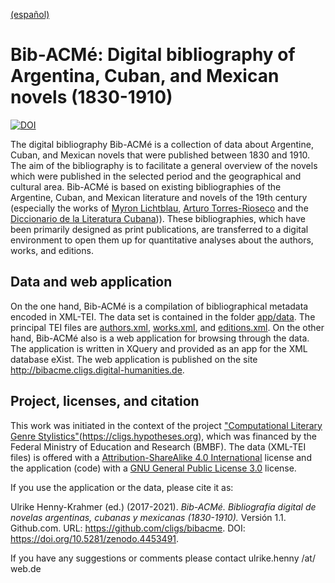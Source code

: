 [(español)](README.md)

# Bib-ACMé: Digital bibliography of Argentina, Cuban, and Mexican novels (1830-1910)
[![DOI](https://zenodo.org/badge/87552639.svg)](https://zenodo.org/badge/latestdoi/87552639)

The digital bibliography Bib-ACMé is a collection of data about Argentine, Cuban, and Mexican novels that were published between 1830 and 1910. The aim of the bibliography is to facilitate a general overview of the novels which were published in the selected period and the geographical and cultural area. Bib-ACMé is based on existing bibliographies of the Argentine, Cuban, and Mexican literature and novels of the 19th century (especially the works of [Myron Lichtblau](https://catalog.hathitrust.org/Record/003156022), [Arturo Torres-Rioseco](https://catalog.hathitrust.org/Record/001168729) and the [Diccionario de la Literatura Cubana](http://www.cervantesvirtual.com/obra/diccionario-de-la-literatura-cubana--0/))). These bibliographies, which have been primarily designed as print publications, are transferred to a digital environment to open them up for quantitative analyses about the authors, works, and editions.

## Data and web application
On the one hand, Bib-ACMé is a compilation of bibliographical metadata encoded in XML-TEI. The data set is contained in the folder [app/data](app/data). The principal TEI files are [authors.xml](app/data/authors.xml), [works.xml](app/data/works.xml), and [editions.xml](app/data/editions.xml). On the other hand, Bib-ACMé also is a web application for browsing through the data. The application is written in XQuery and provided as an app for the XML database eXist. The web application is published on the site http://bibacme.cligs.digital-humanities.de.

## Project, licenses, and citation
This work was initiated in the context of the project ["Computational Literary Genre Stylistics"](CLiGS)(https://cligs.hypotheses.org), which was financed by the Federal Ministry of Education and Research (BMBF). The data (XML-TEI files) is offered with a [Attribution-ShareAlike 4.0 International](https://creativecommons.org/licenses/by-sa/4.0/) license and the application (code) with a [GNU General Public License 3.0](https://www.gnu.org/licenses/gpl-3.0.html) license.

If you use the application or the data, please cite it as:

Ulrike Henny-Krahmer (ed.) (2017-2021). _Bib-ACMé. Bibliografía digital de novelas argentinas, cubanas y mexicanas (1830-1910)._ Versión 1.1. Github.com. URL: https://github.com/cligs/bibacme. DOI: https://doi.org/10.5281/zenodo.4453491.

If you have any suggestions or comments please contact ulrike.henny /at/ web.de
